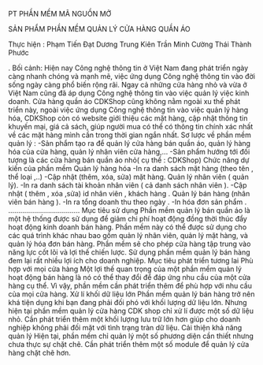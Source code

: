 PT PHẦN MỀM MÃ NGUỒN MỞ

SẢN PHẨM PHẦN MỀM QUẢN LÝ CỬA HÀNG QUẦN ÁO

Thực hiện :
Phạm Tiến Đạt
Dương Trung Kiên
Trần Minh Cường
Thái Thành Phước


.
Bối cảnh:
Hiện nay Công nghệ thông tin ở Việt Nam đang phát triển ngày càng nhanh chóng và mạnh mẽ, việc ứng dụng Công nghệ thông tin vào đời sống ngày càng phổ biến rộng rãi. Ngay cả những cửa hàng nhỏ và vừa ở Việt Nam cũng đã áp dụng Công nghệ thông tin vào việc quản lý việc kinh doanh. 
Cửa hàng quần áo CDKShop cũng không nằm ngoài xu thế phát triển này, ngoài việc ứng dụng Công nghệ thông tin vào việc quản lý hàng hóa, CDKShop còn có website giới thiệu các mặt hàng, cập nhật thông tin khuyến mại, giá cả sách, giúp người mua có thể có thông tin chính xác nhất về các mặt hàng mình cần trong thời gian ngắn nhất.
Sơ lược về phần mềm quản lý :
-Sản phẩm tạo ra để quản lý cửa hàng bán quần áo, quản lý hàng hóa của cửa hàng, quản lý nhân viên cửa hàng,...
-Sản phẩm hướng tới đối tượng là các cửa hàng bán quần áo nhỏ( cụ thể : CDKShop)
Chức năng dự kiến của phần mềm
Quản lý hàng hóa
-In ra danh sách mặt hàng (theo tên , thể loại ,..)
-Cập nhật (thêm, xóa, sửa) mặt hàng.
Quản lý nhân viên ( quản lý).
-In ra danh sách tài khoản nhân viên ( cả danh sách nhân viên ).
-Cập nhật ( thêm , xóa ,sửa) id nhân viên , khách hàng .
Quản lý bán hàng (nhân viên bán hàng ).
-In ra tổng doanh thu theo ngày . 
-In hóa đơn sản phẩm .
....................................
Mục tiêu sử dụng 
Phần mềm quản lý bán quần áo là một hệ thống được sử dụng để giảm chi phí hoạt động đồng thời thúc đẩy hoạt động kinh doanh bán hàng. Phần mềm này có thể được sử dụng cho các quá trình khác nhau bao gồm quản lý nhân viên, quản lý mặt hàng, và quản lý hóa đơn bán hàng. Phần mềm sẽ cho phép cửa hàng tập trung vào năng lực cốt lõi và lợi thế chiến lược. Sử dụng phần mềm quản lý bán hàng đem lại rất nhiều lợi ích cho doanh nghiệp.
Mục tiêu phát triển tương lai
Phù hợp với mọi cửa hàng
Một lợi thế quan trọng của một phần mềm quản lý hoạt động bán hàng là nó có thể thay đổi để đáp ứng nhu cầu của một cửa hàng cụ thể. Vì vậy, phần mềm cần phát triển thêm để phù hợp với nhu cầu của mọi cửa hàng.
Xử lí khối dữ liệu lớn
Phần mềm quản lý bán hàng trở nên khá tiện dụng khi bạn đang phải đối phó với khối lượng dữ liệu lớn. Nhưng hiện tại phần mềm quản lý cửa hàng CDK shop chỉ xử lí được một số dữ liệu nhỏ. Cần phát triển thêm một khối lượng lưu trữ lớn hơn giúp cho doanh nghiệp không phải đối mặt với tình trạng tràn dữ liệu.
Cải thiện khả năng quản lý
Hiện tại, phần mềm chỉ quản lý một số phương diện cần thiết nhưng chưa thực sự chặt chẽ. Cần phát triển thêm một số module để quản lý cửa hàng chặt chẽ hơn.

